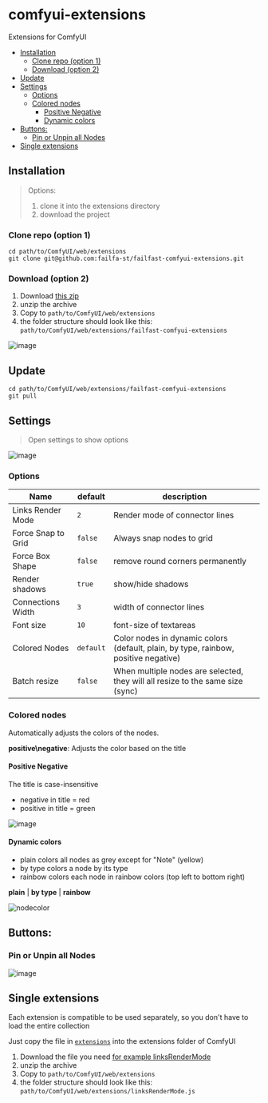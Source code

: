 # comfyui-extensions

Extensions for ComfyUI

<!-- toc -->

- [Installation](#installation)
  * [Clone repo (option 1)](#clone-repo-option-1)
  * [Download (option 2)](#download-option-2)
- [Update](#update)
- [Settings](#settings)
  * [Options](#options)
  * [Colored nodes](#colored-nodes)
    + [Positive Negative](#positive-negative)
    + [Dynamic colors](#dynamic-colors)
- [Buttons:](#buttons)
  * [Pin or Unpin all Nodes](#pin-or-unpin-all-nodes)
- [Single extensions](#single-extensions)

<!-- tocstop -->

## Installation

> Options:  
> 1. clone it into the extensions directory  
> 2. download the project  

### Clone repo (option 1)

```shell
cd path/to/ComfyUI/web/extensions
git clone git@github.com:failfa-st/failfast-comfyui-extensions.git
```

### Download (option 2)

1. Download [this zip](https://github.com/failfa-st/failfast-comfyui-extensions/archive/refs/heads/main.zip)
2. unzip the archive
3. Copy to `path/to/ComfyUI/web/extensions`
4. the folder structure should look like this: `path/to/ComfyUI/web/extensions/failfast-comfyui-extensions`

![image](https://github.com/failfa-st/failfast-comfyui-extensions/assets/1148334/6d08fd63-5309-44f8-934a-e120a48c0798)

## Update

```shell
cd path/to/ComfyUI/web/extensions/failfast-comfyui-extensions
git pull
```


## Settings

> Open settings to show options

![image](https://github.com/failfa-st/failfast-comfyui-extensions/assets/1148334/429a51ca-3b4e-49f2-ad59-85e4b1cda403)

### Options

| Name               | default   | description                                                                          |
|--------------------|-----------|--------------------------------------------------------------------------------------|
| Links Render Mode  | `2`       | Render mode of connector lines                                                       |
| Force Snap to Grid | `false`   | Always snap nodes to grid                                                            |
| Force Box Shape    | `false`   | remove round corners permanently                                                     |
| Render shadows     | `true`    | show/hide shadows                                                                    |
| Connections Width  | `3`       | width of connector lines                                                             |
| Font size          | `10`      | font-size of textareas                                                               |
| Colored Nodes      | `default` | Color nodes in dynamic colors  (default, plain, by type, rainbow, positive negative) |
| Batch resize       | `false`   | When multiple nodes are selected, they will all resize to the same size (sync)       |

### Colored nodes

Automatically adjusts the colors of the nodes.

**positive\negative**: Adjusts the color based on the title

#### Positive Negative

The title is case-insensitive

- negative in title = red
- positive in title = green

![image](https://github.com/failfa-st/failfast-comfyui-extensions/assets/1148334/a1a366ab-7a7f-4d10-b752-7e313f0c7728)

#### Dynamic colors

- plain colors all nodes as grey except for "Note" (yellow)
- by type colors a node by its type
- rainbow colors each node in rainbow colors (top left to bottom right)

**plain** | **by type** | **rainbow**

![nodecolor](https://github.com/failfa-st/failfast-comfyui-extensions/assets/1148334/8d61883a-184a-4897-a216-01cb1b1e4038)

## Buttons:

### Pin or Unpin all Nodes

![image](https://github.com/failfa-st/comfyui-extensions/assets/1148334/27c4c79c-2caf-40e9-b9f4-129456b460f0)


## Single extensions

Each extension is compatible to be used separately, so you don't have to load the entire collection

Just copy the file in [`extensions`](/extensions) into the extensions folder of ComfyUI

1. Download the file you need [for example linksRenderMode](https://raw.githubusercontent.com/failfa-st/failfast-comfyui-extensions/main/extensions/linksRenderMode.js)
2. unzip the archive
3. Copy to `path/to/ComfyUI/web/extensions`
4. the folder structure should look like this: `path/to/ComfyUI/web/extensions/linksRenderMode.js`
